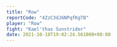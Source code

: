 ```yaml
---
title: "Row"
reportCode: "4ZzC3dJ6NPqfKgTB"
player: "Row"
fight: "Kael'thas Sunstrider"
date: 2021-10-18T19:02:24.561000+00:00
---
```

